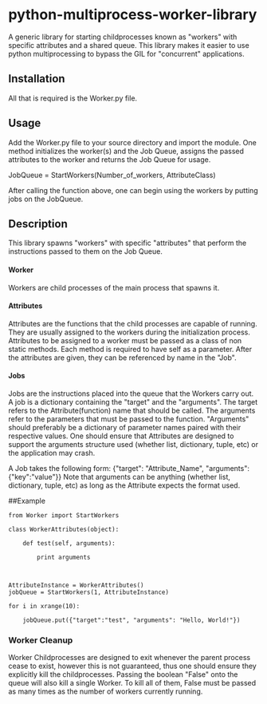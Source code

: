 # python-multiprocess-worker-library
A generic library for starting childprocesses known as "workers" with specific attributes and a shared queue. This library makes it easier to use python multiprocessing to bypass the GIL for "concurrent" applications. 


## Installation
All that is required is the Worker.py file.


## Usage
Add the Worker.py file to your source directory and import the module. 
One method initializes the worker(s) and the Job Queue, assigns the passed attributes to the worker and returns the Job Queue for usage. 

JobQueue = StartWorkers(Number_of_workers, AttributeClass)

After calling the function above, one can begin using the workers by putting jobs on the JobQueue. 


## Description
This library spawns "workers" with specific "attributes" that perform the instructions passed to them on the Job Queue. 

#### Worker
Workers are child processes of the main process that spawns it. 

#### Attributes
Attributes are the functions that the child processes are capable of running. They are usually assigned to the workers during the initialization process. Attributes to be assigned to a worker must be passed as a class of non static methods. Each method is required to have self as a parameter. After the attributes are given, they can be referenced by name in the "Job".

#### Jobs
Jobs are the instructions placed into the queue that the Workers carry out. A job is a dictionary containing the "target" and the "arguments". 
The target refers to the Attribute(function) name that should be called. 
The arguments refer to the parameters that must be passed to the function. "Arguments" should preferably be a dictionary of parameter names paired with their respective values. One should ensure that Attributes are designed to support the arguments structure used (whether list, dictionary, tuple, etc) or the application may crash.

A Job takes the following form:  {"target": "Attribute_Name", "arguments":{"key":"value"}}
Note that arguments can be anything (whether list, dictionary, tuple, etc) as long as the Attribute expects the format used. 

##Example


```
from Worker import StartWorkers

class WorkerAttributes(object):

	def test(self, arguments):
	
		print arguments



AttributeInstance = WorkerAttributes()
jobQueue = StartWorkers(1, AttributeInstance)

for i in xrange(10):

    jobQueue.put({"target":"test", "arguments": "Hello, World!"})

```

### Worker Cleanup
Worker Childprocesses are designed to exit whenever the parent process cease to exist, however this is not guaranteed, thus one should ensure they explicitly kill the childprocesses. Passing the boolean "False" onto the queue will also kill a single Worker. To kill all of them, False must be passed as many times as the number of workers currently running. 
